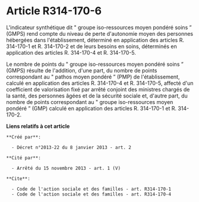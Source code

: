 # Article R314-170-6

L'indicateur synthétique dit " groupe iso-ressources moyen pondéré soins ” (GMPS) rend compte du niveau de perte d'autonomie
moyen des personnes hébergées dans l'établissement, déterminé en application des articles R. 314-170-1 et R. 314-170-2 et de
leurs besoins en soins, déterminés en application des articles R. 314-170-4 et R. 314-170-5. 

Le nombre de points du " groupe iso-ressources moyen pondéré soins ” (GMPS) résulte de l'addition, d'une part, du nombre de
points correspondant au " pathos moyen pondéré ” (PMP) de l'établissement, calculé en application des articles R. 314-170-4
et R. 314-170-5, affecté d'un coefficient de valorisation fixé par arrêté conjoint des ministres chargés de la santé, des
personnes âgées et de la sécurité sociale et, d'autre part, du nombre de points correspondant au " groupe iso-ressources
moyen pondéré ” (GMP) calculé en application des articles R. 314-170-1 et R. 314-170-2.

**Liens relatifs à cet article**

	**Créé par**:

	  - Décret n°2013-22 du 8 janvier 2013 - art. 2

	**Cité par**:

	  - Arrêté du 15 novembre 2013 - art. 1 (V)

	**Cite**:

	  - Code de l'action sociale et des familles - art. R314-170-1
	  - Code de l'action sociale et des familles - art. R314-170-4
